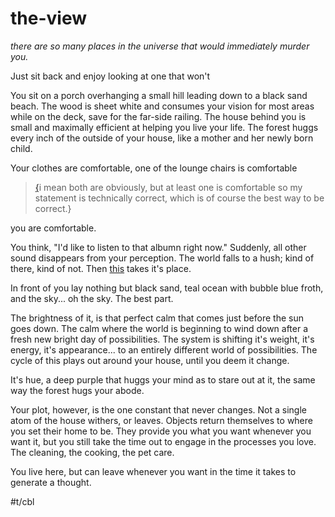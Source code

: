 # the-view

_there are so many places in the universe that would immediately murder you._

Just sit back and enjoy looking at one that won't

You sit on a porch overhanging a small hill leading down to a black sand beach. The wood is sheet white and consumes your vision for most areas while on the deck, save for the far-side railing. The house behind you is small and maximally efficient at helping you live your life. The forest huggs every inch of the outside of your house, like a mother and her newly born child.

Your clothes are comfortable, one of the lounge chairs is comfortable

> [{](../Mr-Timn.md)i mean both are obviously, but at least one is comfortable so my statement is technically correct, which is of course the best way to be correct.}

  you are comfortable.  

You think, "I'd like to listen to that albumn right now." Suddenly, all other sound disappears from your perception. The world falls to a hush; kind of there, kind of not. Then [this](https://youtu.be/AmmFD2OIs_k) takes it's place.

In front of you lay nothing but black sand, teal ocean with bubble blue froth, and the sky... oh the sky. The best part.

  The brightness of it, is that perfect calm that comes just before the sun goes down. The calm where the world is beginning to wind down after a fresh new bright day of possibilities. The system is shifting it's weight, it's energy, it's appearance... to an entirely different world of possibilities. The cycle of this plays out around your house, until you deem it change.

  It's hue, a deep purple that huggs your mind as to stare out at it, the same way the forest hugs your abode. 

Your plot, however, is the one constant that never changes. Not a single atom of the house withers, or leaves. Objects return themselves to where you set their home to be. They provide you what you want whenever you want it, but you still take the time out to engage in the processes you love. The cleaning, the cooking, the pet care. 

You live here, but can leave whenever you want in the time it takes to generate a thought.




<!-- I spent "a long time" with the perspective that I've given here. And for the vast majority of it, it made me impossibly depressed. I would look around at my physical situation in spacetime and I would be demoralized by my capabilities in that moment relative to how strong and capable I wanted to be.
- A lot of things made a lot of changes in my past and I can't hope to list them here. --> #t/cbl

